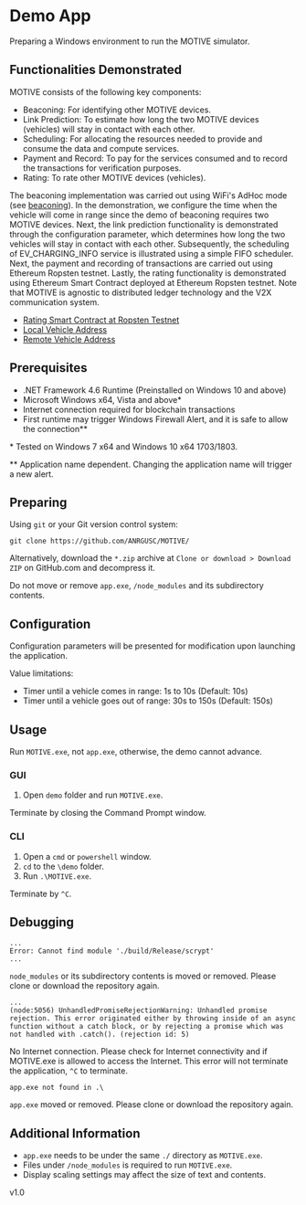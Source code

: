 # Demo App

Preparing a Windows environment to run the MOTIVE simulator.

## Functionalities Demonstrated
MOTIVE consists of the following key components:
* Beaconing: For identifying other MOTIVE devices.
* Link Prediction: To estimate how long the two MOTIVE devices (vehicles) will stay in contact with each other.
* Scheduling: For allocating the resources needed to provide and consume the data and compute services.
* Payment and Record: To pay for the services consumed and to record the transactions for verification purposes.
* Rating: To rate other MOTIVE devices (vehicles).

The beaconing implementation was carried out using WiFi's AdHoc mode (see [beaconing](../beaconing/)). In the demonstration, we configure the time when the vehicle will come in range since the demo of beaconing requires two MOTIVE devices. Next, the link prediction functionality is demonstrated through the configuration parameter, which determines how long the two vehicles will stay in contact with each other. Subsequently, the scheduling of EV_CHARGING_INFO service is illustrated using a simple FIFO scheduler. Next, the payment and recording of transactions are carried out using Ethereum Ropsten testnet. Lastly, the rating functionality is demonstrated using Ethereum Smart Contract deployed at Ethereum Ropsten testnet. Note that MOTIVE is agnostic to distributed ledger technology and the V2X communication system. 

* [Rating Smart Contract at Ropsten Testnet](https://ropsten.etherscan.io/address/0xab0defc61a0e795985c432b46bb5e9a895a67399)
* [Local Vehicle Address](https://ropsten.etherscan.io/address/0x32590BB72050e53df34676f9A75c17A0677866c7)
* [Remote Vehicle Address](https://ropsten.etherscan.io/address/0x1b87cd9c9c12a931958c114c9b6c257263e8a04e)


## Prerequisites

- .NET Framework 4.6 Runtime (Preinstalled on Windows 10 and above)
- Microsoft Windows x64, Vista and above*
- Internet connection required for blockchain transactions
- First runtime may trigger Windows Firewall Alert, and it is safe to allow the connection**

\* Tested on Windows 7 x64 and Windows 10 x64 1703/1803.

\*\* Application name dependent. Changing the application name will trigger a new alert.

## Preparing

Using `git` or your Git version control system:

`git clone https://github.com/ANRGUSC/MOTIVE/`

Alternatively, download the `*.zip` archive at `Clone or download > Download ZIP` on GitHub.com and decompress it.

Do not move or remove `app.exe`, `/node_modules` and its subdirectory contents.

## Configuration

Configuration parameters will be presented for modification upon launching the application.

Value limitations:
- Timer until a vehicle comes in range: 1s to 10s (Default: 10s)
- Timer until a vehicle goes out of range: 30s to 150s (Default: 150s)

## Usage

Run `MOTIVE.exe`, not `app.exe`, otherwise, the demo cannot advance.

### GUI

1. Open `demo` folder and run `MOTIVE.exe`.

Terminate by closing the Command Prompt window.

### CLI

1. Open a `cmd` or `powershell` window. 
2. `cd` to the `\demo` folder.
3. Run `.\MOTIVE.exe`.

Terminate by `^C`.

## Debugging

```
...
Error: Cannot find module './build/Release/scrypt'
...
```

`node_modules` or its subdirectory contents is moved or removed. Please clone or download the repository again.

```
...
(node:5056) UnhandledPromiseRejectionWarning: Unhandled promise rejection. This error originated either by throwing inside of an async function without a catch block, or by rejecting a promise which was not handled with .catch(). (rejection id: 5)
```

No Internet connection. Please check for Internet connectivity and if MOTIVE.exe is allowed to access the Internet. This error will not terminate the application, `^C` to terminate.

```
app.exe not found in .\
```

`app.exe` moved or removed. Please clone or download the repository again.

##     Additional Information

- `app.exe` needs to be under the same `./` directory as `MOTIVE.exe`.
- Files under `/node_modules` is required to run `MOTIVE.exe`. 
- Display scaling settings may affect the size of text and contents.

v1.0
